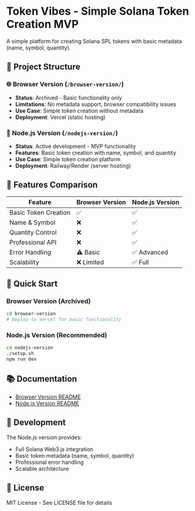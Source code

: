 # Token Vibes - Simple Solana Token Creation MVP

A simple platform for creating Solana SPL tokens with basic metadata (name, symbol, quantity).

## 📁 Project Structure

### 🌐 Browser Version (`/browser-version/`)
- **Status**: Archived - Basic functionality only
- **Limitations**: No metadata support, browser compatibility issues
- **Use Case**: Simple token creation without metadata
- **Deployment**: Vercel (static hosting)

### 🚀 Node.js Version (`/nodejs-version/`)
- **Status**: Active development - MVP functionality
- **Features**: Basic token creation with name, symbol, and quantity
- **Use Case**: Simple token creation platform
- **Deployment**: Railway/Render (server hosting)

## 🎯 Features Comparison

| Feature | Browser Version | Node.js Version |
|---------|----------------|-----------------|
| Basic Token Creation | ✅ | ✅ |
| Name & Symbol | ❌ | ✅ |
| Quantity Control | ❌ | ✅ |
| Professional API | ❌ | ✅ |
| Error Handling | ⚠️ Basic | ✅ Advanced |
| Scalability | ❌ Limited | ✅ Full |

## 🚀 Quick Start

### Browser Version (Archived)
```bash
cd browser-version
# Deploy to Vercel for basic functionality
```

### Node.js Version (Recommended)
```bash
cd nodejs-version
./setup.sh
npm run dev
```

## 📚 Documentation

- [Browser Version README](./browser-version/README.md)
- [Node.js Version README](./nodejs-version/README.md)

## 🔧 Development

The Node.js version provides:
- Full Solana Web3.js integration
- Basic token metadata (name, symbol, quantity)
- Professional error handling
- Scalable architecture

## 📄 License

MIT License - See LICENSE file for details
